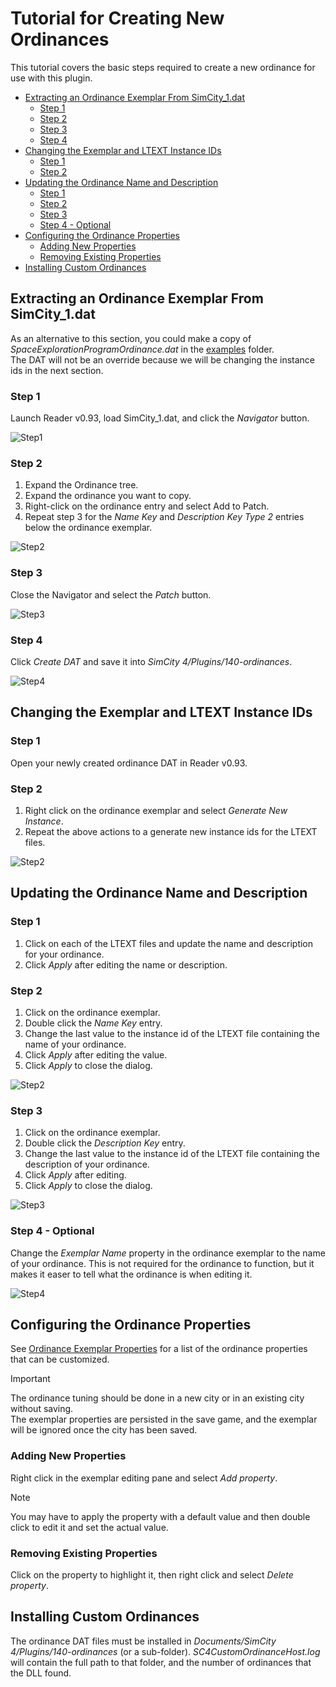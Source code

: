 # Tutorial for Creating New Ordinances

This tutorial covers the basic steps required to create a new ordinance for use with this plugin.

- [Extracting an Ordinance Exemplar From SimCity_1.dat](#extracting-an-ordinance-exemplar-from-simcity_1.dat)
  - [Step 1](#step-1)
  - [Step 2](#step-2)
  - [Step 3](#step-3)
  - [Step 4](#step-4)
- [Changing the Exemplar and LTEXT Instance IDs](#changing-the-exemplar-and-ltext-instance-ids)
  - [Step 1](#step-1-1)
  - [Step 2](#step-2-1)
- [Updating the Ordinance Name and Description](#updating-the-ordinance-name-and-description)
  - [Step 1](#step-1-2)
  - [Step 2](#step-2-2)
  - [Step 3](#step-3-1)
  - [Step 4 - Optional](#step-4-optional)
- [Configuring the Ordinance Properties](#configuring-the-ordinance-properties)
  - [Adding New Properties](#adding-new-properties)
  - [Removing Existing Properties](#removing-existing-properties)
- [Installing Custom Ordinances](#installing-custom-ordinances)

## Extracting an Ordinance Exemplar From SimCity_1.dat

As an alternative to this section, you could make a copy of *SpaceExplorationProgramOrdinance.dat* in the [examples](../examples) folder.    
The DAT will not be an override because we will be changing the instance ids in the next section. 

### Step 1

Launch Reader v0.93, load SimCity_1.dat, and click the *Navigator* button.

![Step1](images/new-ordinance-tutorial/extract-ordinance-exemplar/Step1.png)

### Step 2

1. Expand the Ordinance tree.
2. Expand the ordinance you want to copy.
3. Right-click on the ordinance entry and select Add to Patch.
4. Repeat step 3 for the *Name Key* and *Description Key Type 2* entries below the ordinance exemplar.

![Step2](images/new-ordinance-tutorial/extract-ordinance-exemplar/Step2.png)

### Step 3

Close the Navigator and select the *Patch* button.

![Step3](images/new-ordinance-tutorial/extract-ordinance-exemplar/Step3.png)

### Step 4

Click _Create DAT_ and save it into *SimCity 4/Plugins/140-ordinances*.

![Step4](images/new-ordinance-tutorial/extract-ordinance-exemplar/Step4.png)

## Changing the Exemplar and LTEXT Instance IDs

### Step 1

Open your newly created ordinance DAT in Reader v0.93.

### Step 2

1. Right click on the ordinance exemplar and select *Generate New Instance*.
2. Repeat the above actions to a generate new instance ids for the LTEXT files.

![Step2](images/new-ordinance-tutorial/changing-ids/Step2.png)

## Updating the Ordinance Name and Description

### Step 1

1. Click on each of the LTEXT files and update the name and description for your ordinance.
2. Click *Apply* after editing the name or description.

### Step 2

1. Click on the ordinance exemplar.
2. Double click the *Name Key* entry.
3. Change the last value to the instance id of the LTEXT file containing the name of your ordinance.
4. Click *Apply* after editing the value.
5. Click *Apply* to close the dialog.

![Step2](images/new-ordinance-tutorial/update-ordinance-ltext/Step2.png)

### Step 3

1. Click on the ordinance exemplar.
2. Double click the *Description Key* entry.
3. Change the last value to the instance id of the LTEXT file containing the description of your ordinance.
4. Click *Apply* after editing.
5. Click *Apply* to close the dialog.

![Step3](images/new-ordinance-tutorial/update-ordinance-ltext/Step3.png)

### Step 4 - Optional

Change the *Exemplar Name* property in the ordinance exemplar to the name of your ordinance.
This is not required for the ordinance to function, but it makes it easer to tell what the ordinance is when editing it. 

![Step4](images/new-ordinance-tutorial/update-ordinance-ltext/Step4.png)

## Configuring the Ordinance Properties

See [Ordinance Exemplar Properties](Ordinance_Exemplar_Properties.md) for a list of the ordinance properties that can be customized.

> [!IMPORTANT]
> The ordinance tuning should be done in a new city or in an existing city without saving.    
> The exemplar properties are persisted in the save game, and the exemplar will be ignored once the city has been saved.

### Adding New Properties

Right click in the exemplar editing pane and select *Add property*.

> [!NOTE]
> You may have to apply the property with a default value and then double click to edit it and set the actual value.

### Removing Existing Properties

Click on the property to highlight it, then right click and select *Delete property*.

## Installing Custom Ordinances

The ordinance DAT files must be installed in *Documents/SimCity 4/Plugins/140-ordinances* (or a sub-folder).
*SC4CustomOrdinanceHost.log* will contain the full path to that folder, and the number of ordinances that the DLL found.
